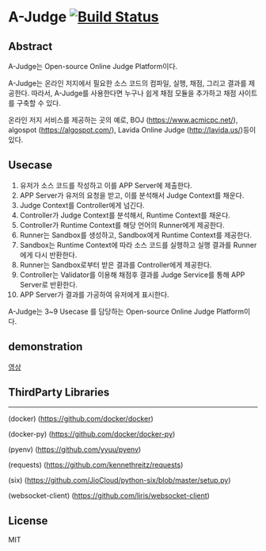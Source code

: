 # A-Judge [![Build Status](https://travis-ci.org/AJudge-team/AJudge.svg?branch=master)](https://travis-ci.org/AJudge-team/AJudge)

## Abstract
A-Judge는 Open-source Online Judge Platform이다.

A-Judge는 온라인 저지에서 필요한 소스 코드의 컴파일, 실행, 채점, 그리고 결과를 제공한다. 따라서, A-Judge를 사용한다면 누구나 쉽게 채점 모듈을 추가하고 채점 사이트를 구축할 수 있다.

온라인 저지 서비스를 제공하는 곳의 예로, BOJ (https://www.acmicpc.net/), algospot (https://algospot.com/), Lavida Online Judge (http://lavida.us/)등이 있다.

## Usecase
1. 유저가 소스 코드를 작성하고 이를 APP Server에 제출한다.
1. APP Server가 유저의 요청을 받고, 이를 분석해서 Judge Context를 채운다.
1. Judge Context를 Controller에게 넘긴다.
1. Controller가 Judge Context를 분석해서, Runtime Context를 채운다.
1. Controller가 Runtime Context를 해당 언어의 Runner에게 제공한다.
1. Runner는 Sandbox를 생성하고, Sandbox에게 Runtime Context를 제공한다.
1. Sandbox는 Runtime Context에 따라 소스 코드를 실행하고 실행 결과를 Runner에게 다시 반환한다.
1. Runner는 Sandbox로부터 받은 결과를 Controller에게 제공한다.
1. Controller는 Validator를 이용해 채점후 결과를 Judge Service를 통해 APP Server로 반환한다.
1. APP Server가 결과를 가공하여 유저에게 표시한다.

A-Judge는 3~9 Usecase 를 담당하는 Open-source Online Judge Platform이다.

## demonstration
[영상]()

## ThirdParty Libraries
---
(docker) (https://github.com/docker/docker)

(docker-py) (https://github.com/docker/docker-py)

(pyenv) (https://github.com/yyuu/pyenv)

(requests) (https://github.com/kennethreitz/requests)

(six) (https://github.com/JioCloud/python-six/blob/master/setup.py)

(websocket-client) (https://github.com/liris/websocket-client)

## License
MIT
